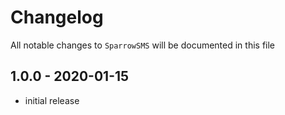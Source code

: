 # Changelog

All notable changes to `SparrowSMS` will be documented in this file

## 1.0.0 - 2020-01-15

- initial release


